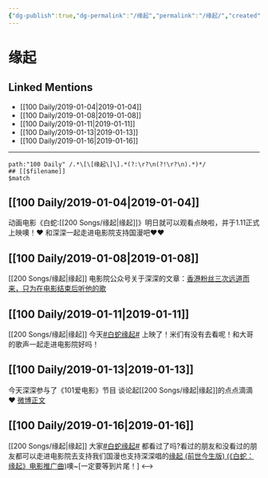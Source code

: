 ```yaml
---
{"dg-publish":true,"dg-permalink":"/缘起","permalink":"/缘起/","created":"2022-12-22T13:57:26.000+08:00","updated":"2023-01-04T13:21:04.014+08:00"}
---
```


# 缘起

## Linked Mentions
- [[100 Daily/2019-01-04\|2019-01-04]]
- [[100 Daily/2019-01-08\|2019-01-08]]
- [[100 Daily/2019-01-11\|2019-01-11]]
- [[100 Daily/2019-01-13\|2019-01-13]]
- [[100 Daily/2019-01-16\|2019-01-16]]


---

```expander
path:"100 Daily" /.*\[\[缘起\]\].*(?:\r?\n(?!\r?\n).*)*/
## [[$filename]]
$match
```
## [[100 Daily/2019-01-04\|2019-01-04]]
动画电影《白蛇:[[200 Songs/缘起\|缘起]]》明日就可以观看点映啦，并于1.11正式上映噢！❤️
和深深一起走进电影院支持国漫吧❤️❤️
[](https://m.weibo.cn/1736988591/4324717663534056)

## [[100 Daily/2019-01-08\|2019-01-08]]
[[200 Songs/缘起\|缘起]]
电影院公众号关于深深的文章：[香港粉丝三次远道而来，只为在电影结束后听他的歌](https://weibo.cn/sinaurl?u=https%3A%2F%2Fmp.weixin.qq.com%2Fs%3F__biz%3DMzA5NTAwNzc2MA%3D%3D%26mid%3D2655658759%26idx%3D1%26sn%3D2fc826414bb8ce47f33e1aacc8eef067)
## [[100 Daily/2019-01-11\|2019-01-11]]
[[200 Songs/缘起\|缘起]]
今天[#白蛇缘起#](https://s.weibo.com/weibo?q=%23%E7%99%BD%E8%9B%87%E7%BC%98%E8%B5%B7%23) 上映了！米们有没有去看呢！和大哥的歌声一起走进电影院好吗！
[](https://m.weibo.cn/1736988591/4327246389303438)
## [[100 Daily/2019-01-13\|2019-01-13]]
今天深深参与了《101爱电影》节目 谈论起[[200 Songs/缘起\|缘起]]的点点滴滴❤️
[微博正文](https://weibo.com/detail/4328111409708229)

## [[100 Daily/2019-01-16\|2019-01-16]]
[[200 Songs/缘起\|缘起]]
大家[#白蛇缘起#](https://s.weibo.com/weibo?q=%23%E7%99%BD%E8%9B%87%E7%BC%98%E8%B5%B7%23) 都看过了吗?看过的朋友和没看过的朋友都可以走进电影院去支持我们国漫也支持深深唱的[](https://s.weibo.com/weibo?q=%23%E7%BC%98%E8%B5%B7%20(%E5%89%8D%E4%B8%96%E4%BB%8A%E7%94%9F%E7%89%88)%20(%E3%80%8A%E7%99%BD%E8%9B%87%EF%BC%9A%E7%BC%98%E8%B5%B7%E3%80%8B%E7%94%B5%E5%BD%B1%E6%8E%A8%E5%B9%BF%E6%9B%B2)%5B%E9%9F%B3%E4%B9%90%5D%23)[缘起 (前世今生版) (《白蛇：缘起》电影推广曲)](https://weibo.com/u/6466290670?sudaref=passport.weibo.com#%E7%BC%98%E8%B5%B7%20(%E5%89%8D%E4%B8%96%E4%BB%8A%E7%94%9F%E7%89%88)%20(%E3%80%8A%E7%99%BD%E8%9B%87%EF%BC%9A%E7%BC%98%E8%B5%B7%E3%80%8B%E7%94%B5%E5%BD%B1%E6%8E%A8%E5%B9%BF%E6%9B%B2)[%E9%9F%B3%E4%B9%90]#)噢~[一定要等到片尾！]
[](https://m.weibo.cn/1736988591/4329174598117188)
<-->